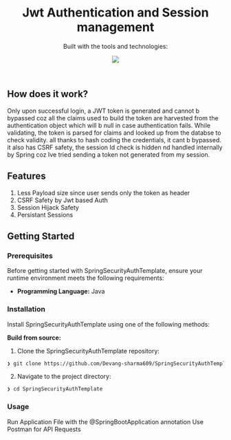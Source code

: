 <p align="center"><h1 align="center">Jwt Authentication and Session management</h1></p>

<p align="center">
	<!-- Shields.io badges disabled, using skill icons. --></p>
<p align="center">Built with the tools and technologies:</p>
<p align="center">
	<a href="https://skillicons.dev">
		<img src="https://skillicons.dev/icons?i=java,spring,supabase,maven&theme=dark">
	</a></p>
<br>

##  How does it work?

<p>Only upon successful login, a JWT token is generated and cannot b bypassed coz all the claims used to build the token are harvested from the authentication object which will b null in case authentication fails.
While validating, the token is parsed for claims and looked up from the databse to check validity. all thanks to hash coding the credentials, it cant b bypassed. it also has CSRF safety, the session Id check is hidden nd handled internally by Spring coz Ive tried sending a token not generated from my session.</p>


##  Features
<ol>
<li>Less Payload size since user sends only the token as header</li>
<li>CSRF Safety by Jwt based Auth</li>
<li>Session Hijack Safety</li>
<li>Persistant Sessions</li>
</ol>


##  Getting Started

###  Prerequisites

Before getting started with SpringSecurityAuthTemplate, ensure your runtime environment meets the following requirements:

- **Programming Language:** Java


###  Installation

Install SpringSecurityAuthTemplate using one of the following methods:

**Build from source:**

1. Clone the SpringSecurityAuthTemplate repository:
```sh
❯ git clone https://github.com/Devang-sharma609/SpringSecurityAuthTemplate
```

2. Navigate to the project directory:
```sh
❯ cd SpringSecurityAuthTemplate
```

###  Usage
Run Application File with the @SpringBootApplication annotation
Use Postman for API Requests
